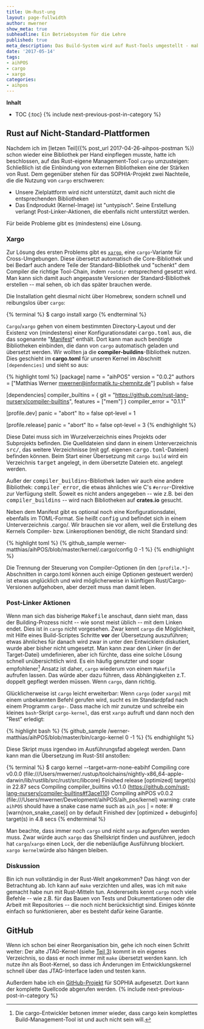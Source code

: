 ```yaml
---
title: Um-Rust-ung
layout: page-fullwidth
author: mwerner
show_meta: true
subheadline: Ein Betriebsystem für die Lehre
published: true
meta_description: Das Build-System wird auf Rust-Tools umgestellt - make hat ausgedient.
date: '2017-05-14'
tags:
- aihPOS
- cargo
- xargo
categories:
- aihpos
---
```


**Inhalt**
- TOC
{:toc}
{% include next-previous-post-in-category %}
## Rust auf Nicht-Standard-Plattformen

Nachdem ich im [letzen Teil]({% post_url 2017-04-26-aihpos-postman %}) schon wieder eine Bibliothek per Hand einpflegen musste, hatte ich beschlossen, auf das Rust-eigene Management-Tool `cargo` umzusteigen:
Schließlich ist die Einbindung von externen Bibliotheken eine der Stärken von Rust. Dem gegenüber stehen für das SOPHIA-Projekt zwei Nachteile, die die Nutzung von
`cargo` erschweren: 

  * Unsere Zielplattform wird nicht unterstützt, damit auch nicht die entsprechenden Bibliotheken
  * Das Endprodukt (Kernel-Image) ist "untypisch". Seine Erstellung verlangt Post-Linker-Aktionen, die ebenfalls nicht unterstützt werden.

Für beide Probleme gibt es (mindestens) eine Lösung.

### Xargo

Zur Lösung des ersten Problems gibt es [`xargo`][2], eine `cargo`-Variante für Cross-Umgebungen. Diese übersetzt automatisch die Core-Bibliothek und bei Bedarf auch andere Teile der Standard-Bibliothek und "schenkt" dem Compiler die richtige Tool-Chain, indem `rootdir` entsprechend gesetzt wird. Man kann sich damit auch angepasste Versionen der Standard-Bibliothek erstellen -- mal sehen, ob ich das später brauchen werde.

Die Installation geht diesmal nicht über Homebrew, sondern schnell und reibungslos über `cargo`:

{% terminal %}
$ cargo install xargo
{% endterminal %}

`Cargo`/`xargo` gehen von einem bestimmten Directory-Layout und der Existenz von (mindestens) einer Konfigurationsdatei <kbd>cargo.toml</kbd> aus, die das sogenannte
"[Manifest][3]" enthält. Dort kann man auch benötigte Bibliotheken einbinden, die dann von `cargo` automatisch geladen und übersetzt werden. Wir wollten ja die
**compiler-buildins**-Bibliothek nutzen. Dies geschieht im **cargo.toml** für unseren Kernel im Abschnitt `[dependencies]` und sieht so aus: 

{% highlight toml %}
[package]
name = "aihPOS"
version = "0.0.2"
authors = ["Matthias Werner <mwerner@informatik.tu-chemnitz.de>"]
publish = false

[dependencies]
compiler_builtins = { git = "https://github.com/rust-lang-nursery/compiler-builtins", features = ["mem"] }
compiler_error = "0.1.1"

[profile.dev]
panic = "abort"
lto = false
opt-level = 1

[profile.release]
panic = "abort"
lto = false
opt-level = 3
{% endhighlight %}

Diese Datei muss sich im Wurzelverzeichnis eines Projekts oder Subprojekts befinden. Die Quelldateien sind dann in einem Unterverzeichnis <kbd>src/</kbd>, das weitere
Verzeichnisse (mit ggf. eigenen <kbd>cargo.toml</kbd>-Dateien) befinden können. Beim Start einer Übersetzung mit `cargo build` wird ein Verzeichnis <kbd>target</kbd> angelegt,  in dem
übersetzte Dateien etc. angelegt werden.

Außer der <kbd>compiler_buildins</kbd>-Bibliothek laden wir auch eine andere
Bibliothek: <kbd>compiler_error</kbd>, die etwas ähnliches wie C's
`#error`-Direktive zur Verfügung stellt.
Soweit es nicht anders angegeben -- wie z.B. bei den
<kbd>compiler_buildins</kbd> -- wird nach Bibliotheken auf
__crates.io__ gesucht.

Neben dem Manifest gibt es optional noch eine Konfigurationsdatei, ebenfalls im TOML-Format. Sie heißt <kbd>config</kbd> und befindet sich in einem Unterverzeichnis
</kbd>.cargo/</kbd>. Wir brauchen sie vor allem, weil die Erstellung des Kernels Compiler- bzw. Linkeroptionen benötigt, die nicht Standard sind: 

{% highlight toml %}
{%  github_sample   werner-matthias/aihPOS/blob/master/kernel/.cargo/config 0 -1 %}
{% endhighlight %}

Die Trennung der Steuerung von Compiler-Optionen (in den `[profile.*]`-Abschnitten in </kbd>cargo.toml</kbd> können auch einige Optionen gesteuert werden) ist etwas
unglücklich und wird möglicherweise in künftigen Rust/Cargo-Versionen aufgehoben, aber derzeit muss man damit leben. 

### Post-Linker Aktionen

Wenn man sich das bisherige <kbd>Makefile</kbd> anschaut, dann sieht man, dass der Building-Prozess nicht -- wie sonst meist üblich -- mit dem Linken endet. Dies ist
in `cargo` nicht vorgesehen. Zwar kennt `cargo` die Möglichkeit, mit Hilfe eines Build-Scriptes Schritte **vor** der Übersetzung auszuführen; etwas ähnliches für danach
wird zwar in unter den Entwicklern diskutiert, wurde aber bisher nicht umgesetzt. Man kann zwar den Linker (in der Target-Datei) umdefinieren, aber ich fürchte, dass eine
solche Lösung schnell unübersichtlich wird. Es ein häufig genutzter und sogar empfohlener[^1] Ansatz ist daher, `cargo` wiederum von einem `Makefile` aufrufen lassen. Das
würde aber  dazu führen, dass Abhängigkeiten z.T. doppelt gepflegt werden müssen. Wenn `cargo`, dann richtig. 

Glücklicherweise ist `cargo` leicht erweiterbar: Wenn `cargo` (oder `xargo`) mit einem unbekannten Befehl gerufen wird, sucht es im Standardpfad nach einem Programm
`cargo-`. Dass mache ich mir zunutze und schreibe ein kleines `bash`-Skript `cargo-kernel`, das erst `xargo` aufruft und dann noch den "Rest" erledigt: 

{% highlight bash %}
{%  github_sample   /werner-matthias/aihPOS/blob/master/bin/cargo-kernel 0 -1 %}
{% endhighlight %}

Diese Skript muss irgendwo im Ausführungsfad abgelegt werden. Dann kann man die Übersetzung im Rust-Stil anstoßen:

{% terminal %}
$ cargo kernel --target=arm-none-eabihf
   Compiling core v0.0.0 (file:///Users/mwerner/.rustup/toolchains/nightly-x86_64-apple-darwin/lib/rustlib/src/rust/src/libcore)
      Finished release [optimized] target(s) in 22.87 secs
   Compiling compiler_builtins v0.1.0 (https://github.com/rust-lang-nursery/compiler-builtins#f3ace110)
   Compiling aihPOS v0.0.2 (file:///Users/mwerner/Development/aihPOS/aih_pos/kernel)
      warning: crate `aihPOS` should have a snake case name such as `aih_pos`
      |
      = note: #[warn(non_snake_case)] on by default
   Finished dev [optimized + debuginfo] target(s) in 4.8 secs
{% endterminal %} 

Man beachte, dass immer noch `cargo` und nicht `xargo` aufgerufen werden muss. Zwar würde auch `xargo` das Shellskript finden und ausführen, jedoch hat `cargo`/`xargo`
einen Lock, der die nebenläufige Ausführung blockiert. `xargo kernel`würde also hängen bleiben. 

### Diskussion

Bin ich nun vollständig in der Rust-Welt angekommen? Das hängt von der Betrachtung ab. Ich kann auf `make` verzichten und alles, was ich mit `make` gemacht habe nun mit
Rust-Mitteln tun. Andererseits kennt `cargo` noch viele Befehle -- wie z.B. für das Bauen von Tests und Dokumentationen oder die Arbeit mit Repositories -- die noch nicht
berücksichtigt sind. Einiges könnte einfach so funktionieren, aber es besteht dafür keine Garantie. 

## GitHub

Wenn ich schon bei einer Reorganisation bin, gehe ich noch einen Schritt weiter: Der alte JTAG-Kernel (siehe [Teil 3](/2017/04/10/aihpos-3-lebenszeichen)) kommt in ein
eigenes Verzeichnis, so dass er noch immer mit `make` übersetzt werden kann. Ich nutze ihn als Boot-Kernel, so dass ich Änderungen im Entwicklungskernel schnell über das
JTAG-Interface laden und testen kann. 

Außerdem habe ich ein [GitHub-Projekt](https://github.com/werner-matthias/aihPOS) für SOPHIA aufgesetzt. Dort kann der komplette Quellcode abgerufen werden.
{% include next-previous-post-in-category %}

[^1]:  Die cargo-Entwickler betonen immer wieder, dass cargo kein komplettes Build-Management-Tool ist und auch nicht sein will.
    
 [2]: https://github.com/japaric/xargo
 [3]: http://doc.crates.io/manifest.html